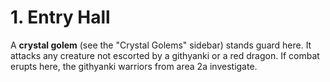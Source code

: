 # 1. Entry Hall

A **crystal golem** (see the "Crystal Golems" sidebar) stands guard here. It attacks any creature not escorted by a githyanki or a red dragon. If combat erupts here, the githyanki warriors from area 2a investigate.